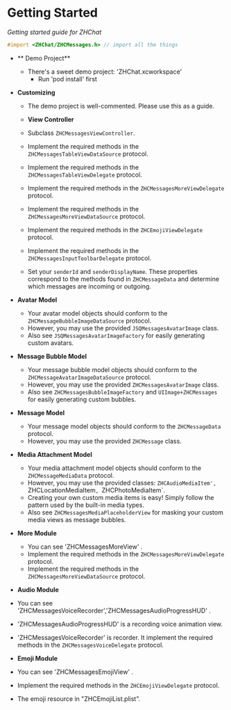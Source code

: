 # Getting Started
*Getting started guide for ZHChat*

```objective-c
#import <ZHChat/ZHCMessages.h> // import all the things
```

* ** Demo Project**
  * There's a sweet demo project: 'ZHChat.xcworkspace'
    * Run 'pod install' first
    
* **Customizing**
  * The demo project is well-commented. Please use this as a guide.
  
  * **View Controller**
  * Subclass `ZHCMessagesViewController`.
  * Implement the required methods in the `ZHCMessagesTableViewDataSource` protocol.
  * Implement the required methods in the `ZHCMessagesTableViewDelegate` protocol.
  * Implement the required methods in the `ZHCMessagesMoreViewDelegate` protocol.
  * Implement the required methods in the `ZHCMessagesMoreViewDataSource` protocol.
  * Implement the required methods in the `ZHCEmojiViewDelegate` protocol.  
  * Implement the required methods in the `ZHCMessagesInputToolbarDelegate` protocol.

  * Set your `senderId` and `senderDisplayName`. These properties correspond to the methods found in `ZHCMessageData` and determine which messages are incoming or outgoing.

* **Avatar Model**
  * Your avatar model objects should conform to the `ZHCMessageBubbleImageDataSource` protocol.
  * However, you may use the provided `JSQMessagesAvatarImage` class.
  * Also see `JSQMessagesAvatarImageFactory` for easily generating custom avatars.

* **Message Bubble Model**
  * Your message bubble model objects should conform to the `ZHCMessageAvatarImageDataSource` protocol.
  * However, you may use the provided `ZHCMessagesAvatarImage` class.
  * Also see `ZHCMessagesBubbleImageFactory` and `UIImage+ZHCMessages` for easily generating custom bubbles.
  
* **Message Model**
  * Your message model objects should conform to the `ZHCMessageData` protocol.
  * However, you may use the provided `ZHCMessage` class.
  
  
* **Media Attachment Model**
  * Your media attachment model objects should conform to the `ZHCMessageMediaData` protocol.
  * However, you may use the provided classes: `ZHCAudioMediaItem', `ZHCLocationMediaItem`, `ZHCPhotoMediaItem`.
  * Creating your own custom media items is easy! Simply follow the pattern used by the built-in media types.
  * Also see `ZHCMessagesMediaPlaceholderView` for masking your custom media views as message bubbles.

* **More Module**
  * You can see 'ZHCMessagesMoreView' .
  * Implement the required methods in the `ZHCMessagesMoreViewDelegate` protocol.
  * Implement the required methods in the `ZHCMessagesMoreViewDataSource` protocol.
 
 * **Audio Module**
  * You can see 'ZHCMessagesVoiceRecorder','ZHCMessagesAudioProgressHUD' .
  * 'ZHCMessagesAudioProgressHUD' is a recording voice animation view.
  * 'ZHCMessagesVoiceRecorder' is recorder. It implement the required methods in the `ZHCMessagesVoiceDelegate` protocol.
  
 * **Emoji Module**
  * You can see 'ZHCMessagesEmojiView' .
  * Implement the required methods in the `ZHCEmojiViewDelegate` protocol.
  * The emoji resource in "ZHCEmojiList.plist".
  

  